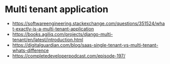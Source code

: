 # Multi tenant application

- https://softwareengineering.stackexchange.com/questions/351524/what-exactly-is-a-multi-tenant-application
- https://books.agiliq.com/projects/django-multi-tenant/en/latest/introduction.html
- https://digitalguardian.com/blog/saas-single-tenant-vs-multi-tenant-whats-difference
- https://completedeveloperpodcast.com/episode-197/
